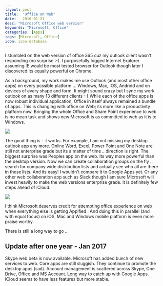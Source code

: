 ```yaml
---
layout: post
title:  "Office on Web"
date:   2016-01-21
desc: "Microsoft Office web version"
keywords: "Microsoft, Office"
categories: [Apps]
tags: [Microsoft, Office]
icon: icon-database
---
```

I stumbled on the web version of office 365  cuz my outlook client wasn't responding (no surprise :-). I purposefully logged Internet Explorer assuming IE would be most tested browser for Outlook though later I discovered its equally powerful on Chrome.

As a background, my work makes me use Outlook (and most other office apps) on every possible platform ... Windows, Mac, iOS, Android and on devices of every shape and form. It might sound crazy but I sync my work outlook on as many 13 different clients :-) While each of the office apps is now robust individual application, Office in itself always remained a bundle of apps. This is changing with office on Web; its more like a productivity platform now. Bringing the whole Office and Share Point experience to web is no mean task and shows new Microsoft is as committed to web as it is to Windows.

![](/homepage/static/img/blog/AmJBlog/OfficeApps.png)

The good thing is -  it works. For example, I am not missing my desktop outlook app any more. Online Word, Excel, Power Point and One Note are still not enterprise grade but its a matter of time ..  direction is right. The biggest surprise was Peoples app on the web. Its way more powerful than the desktop version. Now we can create collaboration groups on the fly .. search for company wide distribution lists and actually see who all are there in those lists. And its easy! I wouldn't compare it to Google Apps yet. Or any other web collaboration app such as Slack though I am sure Microsoft will invest heavily to make the web versions enterprise grade. It is definitely few steps ahead of iCloud.

![](/homepage/static/img/blog/AmJBlog/OfficeApps1.png)

I think Microsoft deserves credit for attempting office experience on web when everything else is getting Appified . And doing this in parallel (and with equal focus) on iOS, Mac and Windows mobile platform is even more praise worthy. 

There is still a long way to go ..

## Update after one year  - Jan 2017 

Skype web beta is now available. Microsoft has added bunch of new services to web. Core apps are still sluggish. They continue to promote the desktop apps (sad). Account management is scattered across Skype, One Drive, Office and MS Account. Long way to catch up with Google Apps. iCloud seems to have less features but more stable.  




